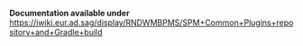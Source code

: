 **Documentation available under** https://iwiki.eur.ad.sag/display/RNDWMBPMS/SPM+Common+Plugins+repository+and+Gradle+build